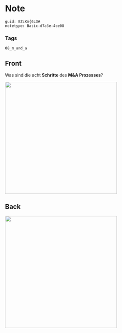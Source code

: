 # Note
```
guid: EZcKm{6L3#
notetype: Basic-d7a3e-4ce08
```

### Tags
```
08_m_and_a
```

## Front
<p>Was sind die acht <b>Schritte</b> des <b>M&A Prozesses</b>?
<p><img src="124bctHbXQve6sg9aDXz.png" style="width: 366px;">

## Back
<p><img src="126QtnJxhPUvNKTGxD8N.png" style="width: 366px;">
